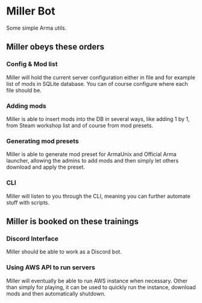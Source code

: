 # Miller Bot

Some simple Arma utils.

## Miller obeys these orders

### Config & Mod list
Miller will hold the current server configuration either in file and for example list of mods in SQLite database. You can of course configure where each file should be.

### Adding mods
Miller is able to insert mods into the DB in several ways, like adding 1 by 1, from Steam workshop list and of course from mod presets.

### Generating mod presets
Miller is able to generate mod preset for ArmaUnix and Official Arma launcher, allowing the admins to add mods and then simply let others download and apply the preset.

### CLI
Miller will listen to you through the CLI, meaning you can further automate stuff with scripts.

## Miller is booked on these trainings

### Discord Interface
Miller should be able to work as a Discord bot.

### Using AWS API to run servers
Miller will eventually be able to run AWS instance when necessary. Other than simply for playing, it can be used to quickly run the instance, download mods and then automatically shutdown.